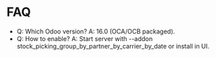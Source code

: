 # FAQ

- Q: Which Odoo version? A: 16.0 (OCA/OCB packaged).
- Q: How to enable? A: Start server with --addon stock_picking_group_by_partner_by_carrier_by_date or install in UI.
